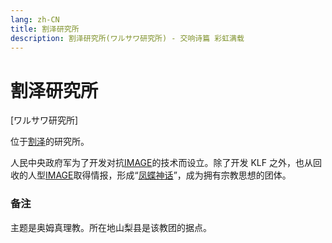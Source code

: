 ```yaml
---
lang: zh-CN
title: 割泽研究所
description: 割泽研究所(ワルサワ研究所) - 交响诗篇 彩虹满载
---
```


# 割泽研究所

[ワルサワ研究所]

位于[割泽](./Warsaw.md)的研究所。

人民中央政府军为了开发对抗[IMAGE](./Image.md)的技术而设立。除了开发 KLF 之外，也从回收的人型[IMAGE](./Image.md)取得情报，形成“[凤蝶神话](./AGEHA_Myth.md)”，成为拥有宗教思想的团体。

### 备注

主题是奥姆真理教。所在地山梨县是该教团的据点。
